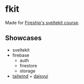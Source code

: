 # fkit

Made for [Fireship's sveltekit course](https://fireship.io/courses/sveltekit/).

## Showcases

-   sveltekit
-   firebase
    -   auth
    -   firestore
    -   storage
-   [tailwind](https://tailwindcss.com/) + [daisyui](https://daisyui.com/)
